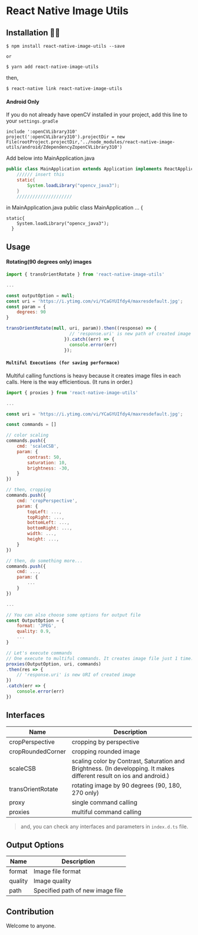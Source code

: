 # React Native Image Utils

## Installation 🚀🚀

```
$ npm install react-native-image-utils --save

or

$ yarn add react-native-image-utils
```

then,
```
$ react-native link react-native-image-utils
```



#### Android Only

If you do not already have openCV installed in your project, add this line to your `settings.gradle`

```
include ':openCVLibrary310'
project(':openCVLibrary310').projectDir = new File(rootProject.projectDir,'../node_modules/react-native-image-utils/android/ZdependencyZopenCVLibrary310')
```

Add below into MainApplication.java
```java
public class MainApplication extends Application implements ReactApplication {
    ////// insert this
    static{
        System.loadLibrary("opencv_java3");
    }
    /////////////////////
```


in MainApplication.java
public class MainApplication ... {
```
static{
    System.loadLibrary("opencv_java3");
  }
```


## Usage

#### Rotating(90 degrees only) images
```javascript
import { transOrientRotate } from 'react-native-image-utils'

...

const outputOption = null;
const uri = 'https://i.ytimg.com/vi/YCaGYUIfdy4/maxresdefault.jpg';
const param = {
    degrees: 90
}

transOrientRotate(null, uri, param)).then((response) => {                        
                        // 'response.uri' is new path of created image
                      }).catch((err) => {
                        console.error(err)
                      });

```

#### `Multiful Executions (for saving performace)`
Multiful calling functions is heavy because it creates image files in each calls. Here is the way efficientious. (It runs in order.)

```javascript
import { proxies } from 'react-native-image-utils'

...

const uri = 'https://i.ytimg.com/vi/YCaGYUIfdy4/maxresdefault.jpg';

const commands = []

// color scaling
commands.push({
    cmd: 'scaleCSB',
    param: {
        contrast: 50,
        saturation: 10,
        brightness: -30,
    }
})

// then, cropping
commands.push({
    cmd: 'cropPerspective',
    param: {
        topLeft: ...,
        topRight: ...,
        bottomLeft: ...,
        bottomRight: ...,
        width: ...,
        height: ...,
    }
})

// then, do something more...
commands.push({
    cmd: ...,
    param: {
        ...
    }
})

...

// You can also choose some options for output file
const OutputOption = {
    format: 'JPEG',
    quality: 0.9,
    ...
}

// Let's execute commands
// One execute to multiful commands. It creates image file just 1 time.
proxies(OutputOption, uri, commands)
.then(res => {
    // 'response.uri' is new URI of created image
})
.catch(err => {
    console.error(err)
})

```

## Interfaces
Name | Description
------ | -----------
cropPerspective | cropping by perspective
cropRoundedCorner | cropping rounded image
scaleCSB | scaling color by Contrast, Saturation and Brightness. (In developping. It makes different result on ios and android.)
transOrientRotate | rotating image by 90 degrees (90, 180, 270 only)
proxy | single command calling
proxies | multiful command calling

> and, you can check any interfaces and parameters in `index.d.ts` file.

## Output Options
Name | Description
------ | -----------
format | Image file format
quality | Image quality
path | Specified path of new image file

## Contribution
Welcome to anyone.
